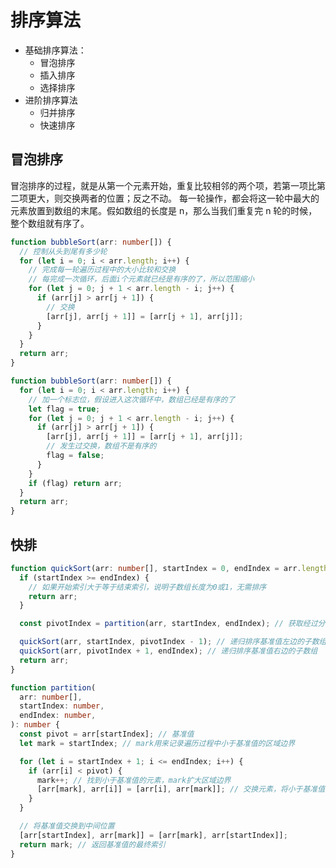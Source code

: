 # 排序算法

- 基础排序算法：
  - 冒泡排序
  - 插入排序
  - 选择排序
- 进阶排序算法
  - 归并排序
  - 快速排序

## 冒泡排序

冒泡排序的过程，就是从第一个元素开始，重复比较相邻的两个项，若第一项比第二项更大，则交换两者的位置；反之不动。
每一轮操作，都会将这一轮中最大的元素放置到数组的末尾。假如数组的长度是 n，那么当我们重复完 n 轮的时候，整个数组就有序了。

```ts 标准冒泡排序 时间复杂度 O(n^2)
function bubbleSort(arr: number[]) {
  // 控制从头到尾有多少轮
  for (let i = 0; i < arr.length; i++) {
    // 完成每一轮遍历过程中的大小比较和交换
    // 每完成一次循环，后面i个元素就已经是有序的了，所以范围缩小
    for (let j = 0; j + 1 < arr.length - i; j++) {
      if (arr[j] > arr[j + 1]) {
        // 交换
        [arr[j], arr[j + 1]] = [arr[j + 1], arr[j]];
      }
    }
  }
  return arr;
}
```

```ts 最优冒泡排序，先一轮排序判断数组是否有序
function bubbleSort(arr: number[]) {
  for (let i = 0; i < arr.length; i++) {
    // 加一个标志位，假设进入这次循环中，数组已经是有序的了
    let flag = true;
    for (let j = 0; j + 1 < arr.length - i; j++) {
      if (arr[j] > arr[j + 1]) {
        [arr[j], arr[j + 1]] = [arr[j + 1], arr[j]];
        // 发生过交换，数组不是有序的
        flag = false;
      }
    }
    if (flag) return arr;
  }
  return arr;
}
```

## 快排

```ts
function quickSort(arr: number[], startIndex = 0, endIndex = arr.length - 1) {
  if (startIndex >= endIndex) {
    // 如果开始索引大于等于结束索引，说明子数组长度为0或1，无需排序
    return arr;
  }

  const pivotIndex = partition(arr, startIndex, endIndex); // 获取经过分区后基准值的索引

  quickSort(arr, startIndex, pivotIndex - 1); // 递归排序基准值左边的子数组
  quickSort(arr, pivotIndex + 1, endIndex); // 递归排序基准值右边的子数组
  return arr;
}

function partition(
  arr: number[],
  startIndex: number,
  endIndex: number,
): number {
  const pivot = arr[startIndex]; // 基准值
  let mark = startIndex; // mark用来记录遍历过程中小于基准值的区域边界

  for (let i = startIndex + 1; i <= endIndex; i++) {
    if (arr[i] < pivot) {
      mark++; // 找到小于基准值的元素，mark扩大区域边界
      [arr[mark], arr[i]] = [arr[i], arr[mark]]; // 交换元素，将小于基准值的元素移至左边
    }
  }

  // 将基准值交换到中间位置
  [arr[startIndex], arr[mark]] = [arr[mark], arr[startIndex]];
  return mark; // 返回基准值的最终索引
}
```

